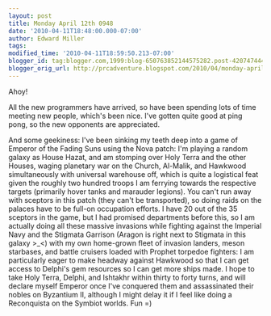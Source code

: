 ```yaml
---
layout: post
title: Monday April 12th 0948
date: '2010-04-11T18:48:00.000-07:00'
author: Edward Miller
tags: 
modified_time: '2010-04-11T18:59:50.213-07:00'
blogger_id: tag:blogger.com,1999:blog-650763852144575282.post-4207474449154808465
blogger_orig_url: http://prcadventure.blogspot.com/2010/04/monday-april-12th-0948.html
---
```


Ahoy!

All the new programmers have arrived, so have been spending lots of time meeting new people, which's been nice. I've gotten quite good at ping pong, so the new opponents are appreciated. 


And some geekiness: I've been sinking my teeth deep into a game of Emperor of the Fading Suns using the Nova patch: I'm playing a random galaxy as House Hazat, and am stomping over Holy Terra and the other Houses, waging planetary war on the Church, Al-Malik, and Hawkwood simultaneously with universal warehouse off, which is quite a logistical feat given the roughly two hundred troops I am ferrying towards the respective targets (primarily hover tanks and marauder legions). You can't run away with sceptors in this patch (they can't be transported), so doing raids on the palaces have to be full-on occupation efforts. I have 20 out of the 35 sceptors in the game, but I had promised departments before this, so I am actually doing all these massive invasions while fighting against the Imperial Navy and the Stigmata Garrison (Aragon is right next to Stigmata in this galaxy >_<) with my own home-grown fleet of invasion landers, meson starbases, and battle cruisers loaded with Prophet torpedoe fighters: I am particularly eager to make headway against Hawkwood so that I can get access to Delphi's gem resources so I can get more ships made. I hope to take Holy Terra, Delphi, and Ishtakhr within thirty to forty turns, and will declare myself Emperor once I've conquered them and assassinated their nobles on Byzantium II, although I might delay it if I feel like doing a Reconquista on the Symbiot worlds. Fun =)

